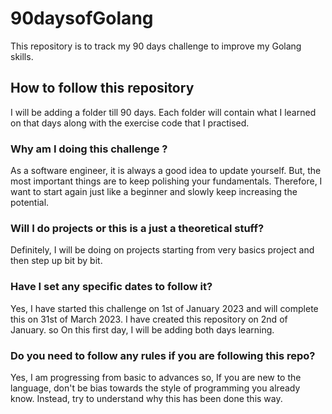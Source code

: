 # 90daysofGolang
This repository is to track my 90 days challenge to improve my Golang skills.

## How to follow this repository
I will be adding a folder till 90 days. Each folder will contain what I learned on that days along with the exercise code that I practised.

### Why am I doing this challenge ?
As a software engineer, it is always a good idea to update yourself. But, the most important things are to keep polishing your fundamentals. Therefore, I want to start again just like a beginner and slowly keep increasing the potential.

### Will I do projects or this is a just a theoretical stuff?
Definitely, I will be doing on projects starting from very basics project and then step up bit by bit.

### Have I set any specific dates to follow it?
Yes, I have started this challenge on 1st of January 2023 and will complete this on 31st of March 2023.
I have created this repository on 2nd of January. so On this first day, I will be adding both days learning.

### Do you need to follow any rules if you are following this repo?
Yes, I am progressing from basic to advances so, If you are new to the language, don't be bias towards the style of programming you already know. Instead, try to understand why this has been done this way.